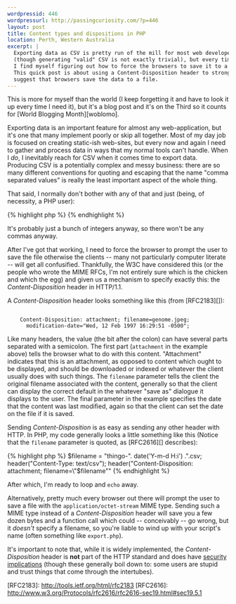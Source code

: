 ```yaml
---
wordpressid: 446
wordpressurl: http://passingcuriosity.com/?p=446
layout: post
title: Content types and dispositions in PHP
location: Perth, Western Australia
excerpt: |
  Exporting data as CSV is pretty run of the mill for most web developers 
  (though generating "valid" CSV is not exactly trivial), but every time I do
  I find myself figuring out how to force the browsers to save it to a file.
  This quick post is about using a Content-Disposition header to strongly 
  suggest that browsers save the data to a file.
---
```


This is more for myself than the world (I keep forgetting it and have to look
it up every time I need it), but it's a blog post and it's on the Third so it
counts for [World Blogging Month][woblomo].

[womoblo]: http://woblomo.com/ "March is World Blogging Month (WoBloMo)"

Exporting data is an important feature for almost any web-application, but
it's one that many implement poorly or skip all together. Most of my day job
is focused on creating static-ish web-sites, but every now and again I need to
gather and process data in ways that my normal tools can't handle. When I
*do*, I inevitably reach for CSV when it comes time to export data. Producing
CSV is a potentially complex and messy business: there are so many different
conventions for quoting and escaping that the name "comma separated values" is
really the least important aspect of the whole thing.

That said, I normally don't bother with any of that and just (being, of
necessity, a PHP user):

{% highlight php %}
    <?php
    echo implode(",", $values), "\n";
    ?>
{% endhighlight %}

It's probably just a bunch of integers anyway, so there won't be any commas
anyway.

After I've got that working, I need to force the browser to prompt the user to
save the file otherwise the clients -- many not particularly computer literate
-- will get all confusified. Thankfully, the W3C have considered this (or the
people who wrote the MIME RFCs, I'm not entirely sure which is the chicken and
which the egg) and given us a mechanism to specify exactly this: the
*Content-Disposition* header in HTTP/1.1.

A *Content-Disposition* header looks something like this (from [RFC2183][]):

<pre><code lang="http">
    Content-Disposition: attachment; filename=genome.jpeg;
      modification-date="Wed, 12 Feb 1997 16:29:51 -0500";
</code></pre>

Like many headers, the value (the bit after the colon) can have several parts
separated with a semicolon. The first part (`attachment` in the example above)
tells the browser what to do with this content. "Attachment" indicates that
this is an attachment, as opposed to content which ought to be displayed, and
should be downloaded or indexed or whatever the client usually does with such
things. The `filename` parameter tells the client the original filename
associated with the content, generally so that the client can display the
correct default in the whatever "save as" dialogue it displays to the user.
The final parameter in the example specifies the date that the content was
last modified, again so that the client can set the date on the file if it is
saved.

Sending *Content-Disposition* is as easy as sending any other header with
HTTP. In PHP, my code generally looks a little something like this (Notice
that the `filename` parameter is quoted, as [RFC2616][] describes):

{% highlight php %}
    $filename = "thingo-". date('Y-m-d H:i') .".csv;
    header("Content-Type: text/csv");
    header("Content-Disposition: attachment; filename=\"$filename\""
{% endhighlight %}

After which, I'm ready to loop and `echo` away.

Alternatively, pretty much every browser out there will prompt the user to
save a file with the `application/octet-stream` MIME type. Sending such a MIME
type instead of a *Content-Disposition* header will save you a few dozen bytes
and a function call which could -- conceivably -- go wrong, but it *doesn't*
specify a filename, so you're liable to wind up with your script's name (often
something like `export.php`).

It's important to note that, while it is widely implemented, the
*Content-Disposition* header is **not** part of the HTTP standard and does
have [security implications](http://tools.ietf.org/html/rfc2183#page-9)
(though these generally boil down to: some users are stupid and trust things
that come through the intertubes).

[RFC2183]: http://tools.ietf.org/html/rfc2183 [RFC2616]:
http://www.w3.org/Protocols/rfc2616/rfc2616-sec19.html#sec19.5.1
